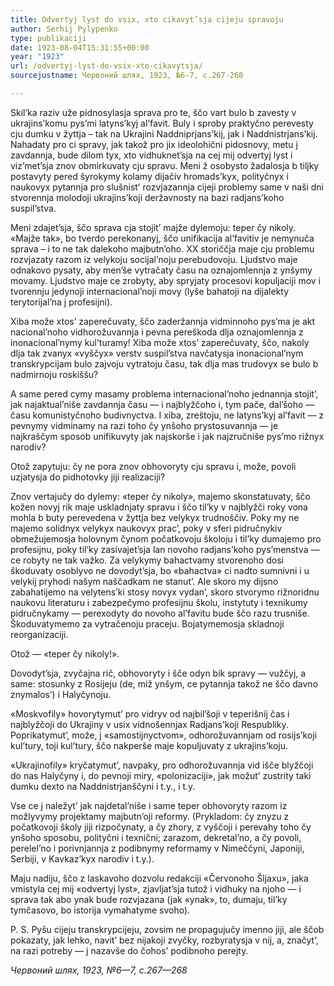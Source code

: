 ```yaml
---
title: Odvertyj lyst do vsix, xto cikavyt’sja cijeju spravoju
author: Serhij Pylypenko
type: publikaciji
date: 1923-08-04T15:31:55+00:00
year: "1923"
url: /odvertyj-lyst-do-vsix-xto-cikavytsja/
sourcejustname: Червоний шлях, 1923, №6-7, с.267-268

---
```

Skil&#8217;ka raziv uže pidnosylasja sprava pro te, ščo vart bulo b zavesty v ukrajins&#8217;komu pys&#8217;mi latyns&#8217;kyj al&#8217;favit. Buly i sproby praktyčno perevesty cju dumku v žyttja &#8211; tak na Ukrajini Naddniprjans&#8217;kij, jak i Naddnistrjans&#8217;kij.<!--more--> Nahadaty pro ci spravy, jak takož pro jix ideolohični pidosnovy, metu j zavdannja, bude dilom tyx, xto vidhuknet&#8217;sja na cej mij odvertyj lyst i viz&#8217;met&#8217;sja znov obmirkuvaty cju spravu. Meni ž osobysto žadalosja b tiljky postavyty pered šyrokymy kolamy dijačiv hromads&#8217;kyx, polityčnyx i naukovyx pytannja pro slušnist&#8217; rozvjazannja cijeji problemy same v naši dni stvorennja molodoji ukrajins&#8217;koji deržavnosty na bazi radjans&#8217;koho suspil&#8217;stva.

Meni zdajet&#8217;sja, ščo sprava cja stojit&#8217; majže dylemoju: teper čy nikoly. «Majže tak», bo tverdo perekonanyj, ščo unifikacija al&#8217;favitiv je nemynuča sprava &#8211; i to ne tak dalekoho majbutn&#8217;oho. XX storiččja maje cju problemu rozvjazaty razom iz velykoju socijal&#8217;noju perebudovoju. Ljudstvo maje odnakovo pysaty, aby men&#8217;še vytračaty času na oznajomlennja z ynšymy movamy. Ljudstvo maje ce zrobyty, aby spryjaty procesovi kopuljaciji mov i tvorennju jedynoji internacional&#8217;noji movy (lyše bahatoji na dijalekty terytorijal&#8217;na j profesijni).

Xiba može xtos&#8217; zaperečuvaty, ščo zaderžannja vidminnoho pys&#8217;ma je akt nacional&#8217;noho vidhorožuvannja i pevna pereškoda dlja oznajomlennja z inonacional&#8217;nymy kul&#8217;turamy! Xiba može xtos&#8217; zaperečuvaty, ščo, nakoly dlja tak zvanyx «vyščyx» verstv suspil&#8217;stva navčatysja inonacional&#8217;nym transkrypcijam bulo zajvoju vytratoju času, tak dlja mas trudovyx se bulo b nadmirnoju roskiššu?

A same pered cymy masamy problema internacional&#8217;noho jednannja stojit&#8217;, jak najaktual&#8217;niše zavdannja času — i najblyžčoho i, tym pače, dal&#8217;šoho — času komunistyčnoho budivnyctva. I xiba, zreštoju, ne latyns&#8217;kyj al&#8217;favit — z pevnymy vidminamy na razi toho čy ynšoho prystosuvannja — je najkraščym sposob unifikuvyty jak najskorše i jak najzručniše pys&#8217;mo rižnyx narodiv?

Otož zapytuju: čy ne pora znov obhovoryty cju spravu i, može, povoli uzjatysja do pidhotovky jiji realizaciji?

Znov vertajučy do dylemy: «teper čy nikoly», majemo skonstatuvaty, ščo kožen novyj rik maje uskladnjaty spravu i ščo til&#8217;ky v najblyžči roky vona mohla b buty perevedena v žyttja bez velykyx trudnoščiv. Poky my ne majemo solidnyx velykyx naukovyx prac&#8217;, poky v sferi pidručnykiv obmežujemosja holovnym čynom počatkovoju školoju i til&#8217;ky dumajemo pro profesijnu, poky til&#8217;ky zasivajet&#8217;sja lan novoho radjans&#8217;koho pys&#8217;menstva — ce robyty ne tak važko. Za velykymy bahactvamy stvorenoho dosi škoduvaty osoblyvo ne dovodyt&#8217;sja, bo «bahactva» ci nadto sumnivni i u velykij pryhodi našym naščadkam ne stanut&#8217;. Ale skoro my dijsno zabahatijemo na velytens&#8217;ki stosy novyx vydan&#8217;, skoro stvorymo rižnoridnu naukovu literaturu i zabezpečymo profesijnu školu, instytuty i texnikumy pidručnykamy — perexodyty do novoho al&#8217;favitu bude ščo razu trusniše. Škoduvatymemo za vytračenoju praceju. Bojatymemosja skladnoji reorganizaciji.

Otož — «teper čy nikoly!».

Dovodyt&#8217;sja, zvyčajna rič, obhovoryty i šče odyn bik spravy — vužčyj, a same: stosunky z Rosijeju (de, miž ynšym, ce pytannja takož ne ščo davno znymalos&#8217;) i Halyčynoju.

«Moskvofily» hovorytymut&#8217; pro vidryv od najbil&#8217;šoji v teperišnij čas i najblyžčoji do Ukrajiny v usix vidnošennjax Radjans&#8217;koji Respubliky. Poprikatymut&#8217;, može, j «samostijnyctvom», odhorožuvannjam od rosijs&#8217;koji kul&#8217;tury, toji kul&#8217;tury, ščo nakperše maje kopuljuvaty z ukrajins&#8217;koju.

«Ukrajinofily» kryčatymut&#8217;, navpaky, pro odhorožuvannja vid išče blyžčoji do nas Halyčyny i, do pevnoji miry, «polonizaciji», jak možut&#8217; zustrity taki dumku dexto na Naddnistrjanščyni i t.y., i t.y.

Vse ce j naležyt&#8217; jak najdetal&#8217;niše i same teper obhovoryty razom iz možlyvymy projektamy majbutn&#8217;oji reformy. (Prykladom: čy znyzu z počatkovoji školy jiji rizpočynaty, a čy zhory, z vyščoji i perevahy toho čy ynšoho sposobu, polityčni i texnični; zarazom, dekretal&#8217;no, a čy povoli, perelel&#8217;no i porivnjannja z podibnymy reformamy v Nimeččyni, Japoniji, Serbiji, v Kavkaz&#8217;kyx narodiv i t.y.).

Maju nadiju, ščo z laskavoho dozvolu redakciji «Červonoho Šljaxu», jaka vmistyla cej mij «odvertyj lyst», zjavljat&#8217;sja tutož i vidhuky na njoho — i sprava tak abo ynak bude rozvjazana (jak «ynak», to, dumaju, til&#8217;ky tymčasovo, bo istorija vymahatyme svoho).

P. S. Pyšu cijeju transkrypcijeju, zovsim ne propagujučy imenno jiji, ale ščob pokazaty, jak lehko, navit&#8217; bez nijakoji zvyčky, rozbyratysja v nij, a, značyt&#8217;, na razi potreby — j nazavše do čohos&#8217; podibnoho perejty.

_Червоний шлях, 1923, №6—7, с.267—268_